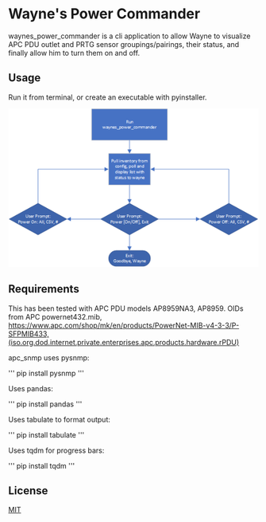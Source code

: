 # Wayne's Power Commander

waynes_power_commander is a cli application to allow Wayne to visualize APC PDU outlet and PRTG sensor groupings/pairings, their status, and finally allow him to turn them on and off.

## Usage

Run it from terminal, or create an executable with pyinstaller.

![interface flow](https://github.com/timothyquan/waynes_power_commander/blob/master/interface_flow.png?raw=true)

## Requirements

This has been tested with APC PDU models AP8959NA3, AP8959. OIDs from APC powernet432.mib, https://www.apc.com/shop/mk/en/products/PowerNet-MIB-v4-3-3/P-SFPMIB433,(iso.org.dod.internet.private.enterprises.apc.products.hardware.rPDU) 

apc_snmp uses pysnmp:

'''
pip install pysnmp
'''

Uses pandas:

'''
pip install pandas
'''

Uses tabulate to format output:

'''
pip install tabulate
'''

Uses tqdm for progress bars:

'''
pip install tqdm
'''



## License

[MIT](https://choosealicense.com/licenses/mit/)